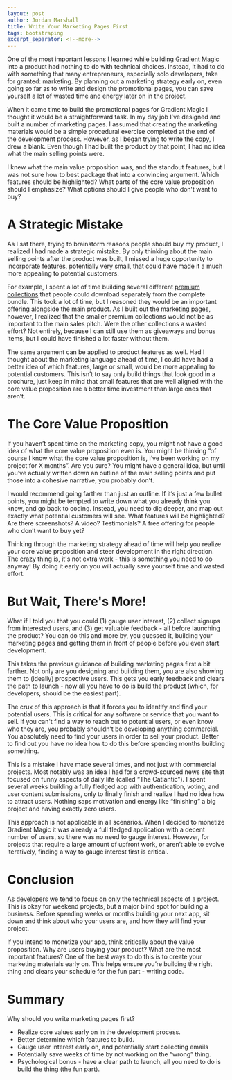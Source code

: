 ```yaml
---
layout: post
author: Jordan Marshall
title: Write Your Marketing Pages First
tags: bootstraping
excerpt_separator: <!--more-->
---
```


One of the most important lessons I learned while building [Gradient Magic](https://www.gradientmagic.com/) into a product had nothing to do with technical choices.  Instead, it had to do with something that many entrepreneurs, especially solo developers, take for granted: marketing.  By planning out a marketing strategy early on, even going so far as to write and design the promotional pages, you can save yourself a lot of wasted time and energy later on in the project.  

When it came time to build the promotional pages for Gradient Magic I thought it would be a straightforward task.  In my day job I’ve designed and built a number of marketing pages.  I assumed that creating the marketing materials would be a simple procedural exercise completed at the end of the development process. However, as I began trying to write the copy, I drew a blank.  Even though I had built the product by that point, I had no idea what the main selling points were.  

I knew what the main value proposition was, and the standout features, but I was not sure how to best package that into a convincing argument.  Which features should be highlighted?  What parts of the core value proposition should I emphasize?  What options should I give people who don’t want to buy?

<!-- As a developer working at a larger company I’m used to being given all of the copy (indeed too much copy) by somebody else.  I assumed that creating the marketing pages, along with the copy, for my own product would be a simple procedural exercise completed at the end of the development process.     -->

# A Strategic Mistake

As I sat there, trying to brainstorm reasons people should buy my product, I realized I had made a strategic mistake.  By only thinking about the main selling points after the product was built, I missed a huge opportunity to incorporate features, potentially very small, that could have made it a much more appealing to potential customers. 

For example, I spent a lot of time building several different [premium collections](https://gumroad.com/gradientmagic) that people could download separately from the complete bundle.  This took a lot of time, but I reasoned they would be an important offering alongside the main product.  As I built out the marketing pages, however, I realized that the smaller premium collections would not be as important to the main sales pitch.  Were the other collections a wasted effort?  Not entirely, because I can still use them as giveaways and bonus items, but I could have finished a lot faster without them.  

The same argument can be applied to product features as well.  Had I thought about the marketing language ahead of time, I could have had a better idea of which features, large or small, would be more appealing to potential customers.  This isn’t to say only build things that look good in a brochure, just keep in mind that small features that are well aligned with the core value proposition are a better time investment than large ones that aren’t.  

# The Core Value Proposition

If you haven’t spent time on the marketing copy, you might not have a good idea of what the core value proposition even is.  You might be thinking “of course I know what the core value proposition is, I’ve been working on my project for X months”.  Are you sure?  You might have a general idea, but until you’ve actually written down an outline of the main selling points and put those into a cohesive narrative, you probably don't.  

I would recommend going farther than just an outline.  If it’s just a few bullet points, you might be tempted to write down what you already think you know, and go back to coding.  Instead, you need to dig deeper, and map out exactly what potential customers will see.  What features will be highlighted? Are there screenshots?  A video? Testimonials?  A free offering for people who don’t want to buy yet?   

Thinking through the marketing strategy ahead of time will help you realize your core value proposition and steer development in the right direction.  The crazy thing is, it's not extra work - this is something you need to do anyway!  By doing it early on you will actually save yourself time and wasted effort.

# But Wait, There's More!

What if I told you that you could (1) gauge user interest, (2) collect signups from interested users, and (3) get valuable feedback - all before launching the product?  You can do this and more by, you guessed it, building your marketing pages and getting them in front of people before you even start development.

This takes the previous guidance of building marketing pages first a bit farther.  Not only are you designing and building them, you are also showing them to (ideally) prospective users.  This gets you early feedback and clears the path to launch - now all you have to do is build the product (which, for developers, should be the easiest part).

The crux of this approach is that it forces you to identify and find your potential users.  This is critical for any software or service that you want to sell.  If you can't find a way to reach out to potential users, or even know who they are, you probably shouldn’t be developing anything commercial.  You absolutely need to find your users in order to sell your product.  Better to find out you have no idea how to do this before spending months building something. 

This is a mistake I have made several times, and not just with commercial projects.  Most notably was an idea I had for a crowd-sourced news site that focused on funny aspects of daily life (called “The Catlantic”).  I spent several weeks building a fully fledged app with authentication, voting, and user content submissions, only to finally finish and realize I had no idea how to attract users.  Nothing saps motivation and energy like “finishing” a big project and having exactly zero users. 

This approach is not applicable in all scenarios.  When I decided to monetize Gradient Magic it was already a full fledged application with a decent number of users, so there was no need to gauge interest.  However, for projects that require a large amount of upfront work, or aren’t able to evolve iteratively, finding a way to gauge interest first is critical.

# Conclusion

As developers we tend to focus on only the technical aspects of a project.  This is okay for weekend projects, but a major blind spot for building a business.  Before spending weeks or months building your next app, sit down and think about who your users are, and how they will find your project.  

If you intend to monetize your app, think critically about the value proposition.  Why are users buying your product?  What are the most important features?  One of the best ways to do this is to create your marketing materials early on.  This helps ensure you’re building the right thing and clears your schedule for the fun part - writing code.

# Summary

Why should you write marketing pages first?

* Realize core values early on in the development process.
* Better determine which features to build.
* Gauge user interest early on, and potentially start collecting emails
* Potentially save weeks of time by not working on the “wrong” thing.
* Psychological bonus - have a clear path to launch, all you need to do is build the thing (the fun part).



